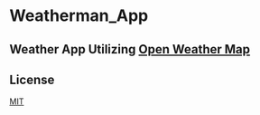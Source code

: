 # Weatherman_App

## Weather App Utilizing [Open Weather Map](https://openweathermap.org/)

## License

[MIT](https://choosealicense.com/licenses/mit/)
